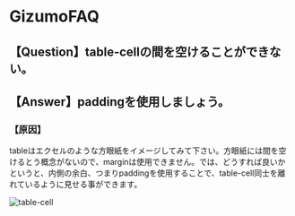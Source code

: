 # GizumoFAQ

## 【Question】table-cellの間を空けることができない。

## 【Answer】paddingを使用しましょう。

### 【原因】
tableはエクセルのような方眼紙をイメージしてみて下さい。方眼紙には間を空けるとう概念がないので、marginは使用できません。では、どうすれば良いかというと、内側の余白、つまりpaddingを使用することで、table-cell同士を離れているように見せる事ができます。

![table-cell](https://res.cloudinary.com/gizumo-inc/image/upload/v1667989568/curriculums/GizumoFAQ/table%E3%81%A8table-cell.png) 